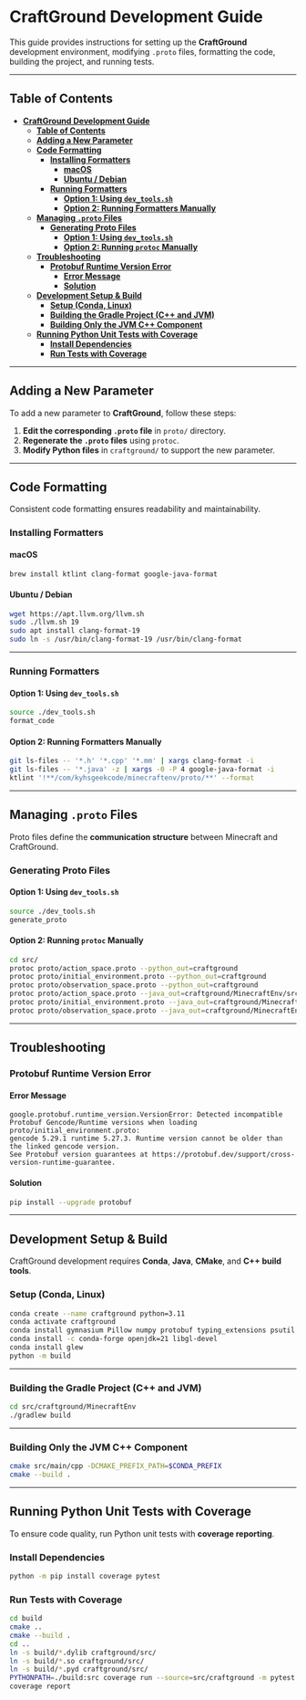 # **CraftGround Development Guide**  

This guide provides instructions for setting up the **CraftGround** development environment, modifying `.proto` files, formatting the code, building the project, and running tests.  

---

## **Table of Contents**  
- [**CraftGround Development Guide**](#craftground-development-guide)
  - [**Table of Contents**](#table-of-contents)
  - [**Adding a New Parameter**](#adding-a-new-parameter)
  - [**Code Formatting**](#code-formatting)
    - [**Installing Formatters**](#installing-formatters)
      - [**macOS**](#macos)
      - [**Ubuntu / Debian**](#ubuntu--debian)
    - [**Running Formatters**](#running-formatters)
      - [**Option 1: Using `dev_tools.sh`**](#option-1-using-dev_toolssh)
      - [**Option 2: Running Formatters Manually**](#option-2-running-formatters-manually)
  - [**Managing `.proto` Files**](#managing-proto-files)
    - [**Generating Proto Files**](#generating-proto-files)
      - [**Option 1: Using `dev_tools.sh`**](#option-1-using-dev_toolssh-1)
      - [**Option 2: Running `protoc` Manually**](#option-2-running-protoc-manually)
  - [**Troubleshooting**](#troubleshooting)
    - [**Protobuf Runtime Version Error**](#protobuf-runtime-version-error)
      - [**Error Message**](#error-message)
      - [**Solution**](#solution)
  - [**Development Setup \& Build**](#development-setup--build)
    - [**Setup (Conda, Linux)**](#setup-conda-linux)
    - [**Building the Gradle Project (C++ and JVM)**](#building-the-gradle-project-c-and-jvm)
    - [**Building Only the JVM C++ Component**](#building-only-the-jvm-c-component)
  - [**Running Python Unit Tests with Coverage**](#running-python-unit-tests-with-coverage)
    - [**Install Dependencies**](#install-dependencies)
    - [**Run Tests with Coverage**](#run-tests-with-coverage)

---

## **Adding a New Parameter**  

To add a new parameter to **CraftGround**, follow these steps:  

1. **Edit the corresponding `.proto` file** in `proto/` directory.  
2. **Regenerate the `.proto` files** using `protoc`.  
3. **Modify Python files** in `craftground/` to support the new parameter.  

---

## **Code Formatting**  

Consistent code formatting ensures readability and maintainability.  

### **Installing Formatters**  

#### **macOS**  
```zsh
brew install ktlint clang-format google-java-format
```

#### **Ubuntu / Debian**  
```bash
wget https://apt.llvm.org/llvm.sh
sudo ./llvm.sh 19
sudo apt install clang-format-19
sudo ln -s /usr/bin/clang-format-19 /usr/bin/clang-format
```

---

### **Running Formatters**  

#### **Option 1: Using `dev_tools.sh`**  
```bash
source ./dev_tools.sh
format_code
```

#### **Option 2: Running Formatters Manually**  
```bash
git ls-files -- '*.h' '*.cpp' '*.mm' | xargs clang-format -i
git ls-files -- '*.java' -z | xargs -0 -P 4 google-java-format -i
ktlint '!**/com/kyhsgeekcode/minecraftenv/proto/**' --format
```

---

## **Managing `.proto` Files**  

Proto files define the **communication structure** between Minecraft and CraftGround.  

### **Generating Proto Files**  

#### **Option 1: Using `dev_tools.sh`**  
```bash
source ./dev_tools.sh
generate_proto
```

#### **Option 2: Running `protoc` Manually**  
```bash
cd src/
protoc proto/action_space.proto --python_out=craftground
protoc proto/initial_environment.proto --python_out=craftground
protoc proto/observation_space.proto --python_out=craftground
protoc proto/action_space.proto --java_out=craftground/MinecraftEnv/src/main/java/ --kotlin_out=craftground/MinecraftEnv/src/main/java/
protoc proto/initial_environment.proto --java_out=craftground/MinecraftEnv/src/main/java/ --kotlin_out=craftground/MinecraftEnv/src/main/java/
protoc proto/observation_space.proto --java_out=craftground/MinecraftEnv/src/main/java/ --kotlin_out=craftground/MinecraftEnv/src/main/java/
```

---

## **Troubleshooting**  

### **Protobuf Runtime Version Error**  

#### **Error Message**  
```plaintext
google.protobuf.runtime_version.VersionError: Detected incompatible Protobuf Gencode/Runtime versions when loading proto/initial_environment.proto: 
gencode 5.29.1 runtime 5.27.3. Runtime version cannot be older than the linked gencode version.
See Protobuf version guarantees at https://protobuf.dev/support/cross-version-runtime-guarantee.
```

#### **Solution**  
```bash
pip install --upgrade protobuf
```

---

## **Development Setup & Build**  

CraftGround development requires **Conda**, **Java**, **CMake**, and **C++ build tools**.  

### **Setup (Conda, Linux)**  
```bash
conda create --name craftground python=3.11
conda activate craftground
conda install gymnasium Pillow numpy protobuf typing_extensions psutil pytorch ninja build cmake
conda install -c conda-forge openjdk=21 libgl-devel
conda install glew
python -m build
```

---

### **Building the Gradle Project (C++ and JVM)**  
```bash
cd src/craftground/MinecraftEnv
./gradlew build
```

---

### **Building Only the JVM C++ Component**  
```bash
cmake src/main/cpp -DCMAKE_PREFIX_PATH=$CONDA_PREFIX
cmake --build .
```

---

## **Running Python Unit Tests with Coverage**  

To ensure code quality, run Python unit tests with **coverage reporting**.  

### **Install Dependencies**  
```bash
python -m pip install coverage pytest
```

### **Run Tests with Coverage**  
```bash
cd build
cmake ..
cmake --build .
cd ..
ln -s build/*.dylib craftground/src/
ln -s build/*.so craftground/src/
ln -s build/*.pyd craftground/src/
PYTHONPATH=./build:src coverage run --source=src/craftground -m pytest tests/python/unit/
coverage report
```
